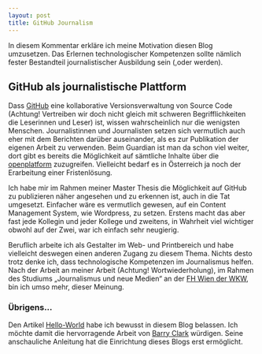 ```yaml
---
layout: post
title: GitHub Journalism
---
```


In diesem Kommentar erkläre ich meine Motivation diesen Blog umzusetzen. Das Erlernen technologischer Kompetenzen sollte nämlich fester Bestandteil journalistischer Ausbildung sein (,oder werden). 

## GitHub als journalistische Plattform

Dass [GitHub](http://github/) eine kollaborative Versionsverwaltung von Source Code (Achtung! Vertreiben wir doch nicht gleich mit schweren Begrifflichkeiten die Leserinnen und Leser) ist, wissen wahrscheinlich nur die wenigsten Menschen. Journalistinnen und Journalisten setzen sich vermutlich auch eher mit dem Berichten darüber auseinander, als es zur Publikation der eigenen Arbeit zu verwenden. Beim Guardian ist man da schon viel weiter, dort gibt es bereits die Möglichkeit auf sämtliche Inhalte über die [openplatform](http://open-platform.theguardian.com) zuzugreifen. Vielleicht bedarf es in Österreich ja noch der Erarbeitung einer Fristenlösung.

Ich habe mir im Rahmen meiner Master Thesis die Möglichkeit auf GitHub zu publizieren näher angesehen und zu erkennen ist, auch in die Tat umgesetzt. Einfacher wäre es vermutlich gewesen, auf ein Content Management System, wie Wordpress, zu setzen. Erstens macht das aber fast jede Kollegin und jeder Kollege und zweitens, in Wahrheit viel wichtiger obwohl auf der Zwei, war ich einfach sehr neugierig.

Beruflich arbeite ich als Gestalter im Web- und Printbereich und habe vielleicht deswegen einen anderen Zugang zu diesem Thema. Nichts desto trotz denke ich, dass technologische Kompetenzen im Journalismus helfen. Nach der Arbeit an meiner Arbeit (Achtung! Wortwiederholung), im Rahmen des Studiums „Journalismus und neue Medien“ an der [FH Wien der WKW](http://fh-wien.ac.at/), bin ich umso mehr, dieser Meinung.

### Übrigens…

Den Artikel [Hello-World](http://rianhammer.github.io/Hello-World/) habe ich bewusst in diesem Blog belassen. Ich möchte damit die hervorragende Arbeit von [Barry Clark](http://www.smashingmagazine.com/2014/08/01/build-blog-jekyll-github-pages/) würdigen. Seine anschauliche Anleitung hat die Einrichtung dieses Blogs erst ermöglicht.



